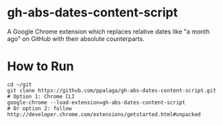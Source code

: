 gh-abs-dates-content-script
===========================

A Google Chrome extension which replaces relative dates like "a month ago" on GitHub with their absolute counterparts.

How to Run
==========

    cd ~/git
    git clone https://github.com/ppalaga/gh-abs-dates-content-script.git
    # Option 1: Chrome CLI
    google-chrome --load-extension=gh-abs-dates-content-script
    # Or option 2: follow http://developer.chrome.com/extensions/getstarted.html#unpacked
